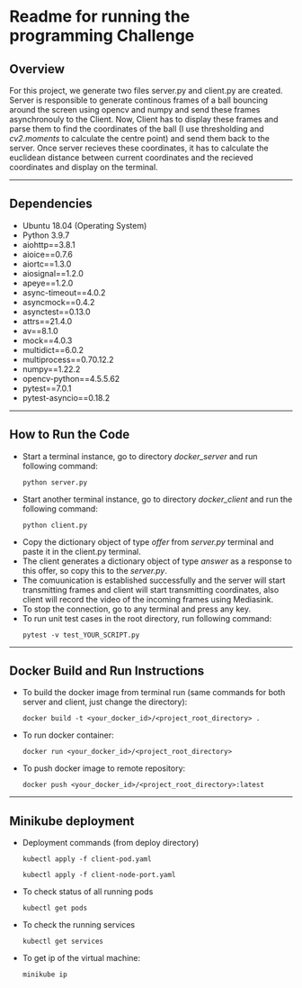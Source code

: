 # Readme for running the programming Challenge

## Overview
For this project, we generate two files server.py and client.py are created. Server is responsible to generate continous frames of a ball bouncing around the screen using opencv and numpy and send these frames asynchronouly to the Client. Now, Client has to display these frames and parse them to find the coordinates of the ball (I use thresholding and _cv2.moments_ to calculate the centre point) and send them back to the server. Once server recieves these coordinates, it has to calculate the euclidean distance between current coordinates and the recieved coordinates and display on the terminal.

---
## Dependencies
- Ubuntu 18.04 (Operating System)
- Python 3.9.7
- aiohttp==3.8.1
- aioice==0.7.6
- aiortc==1.3.0
- aiosignal==1.2.0
- apeye==1.2.0
- async-timeout==4.0.2
- asyncmock==0.4.2
- asynctest==0.13.0
- attrs==21.4.0
- av==8.1.0
- mock==4.0.3
- multidict==6.0.2
- multiprocess==0.70.12.2
- numpy==1.22.2
- opencv-python==4.5.5.62
- pytest==7.0.1
- pytest-asyncio==0.18.2

---
## How to Run the Code

- Start a terminal instance, go to directory _docker_server_ and run following command:
  ```
  python server.py
  ```
- Start another terminal instance, go to directory _docker_client_ and run the following command:
  ```
  python client.py
  ```
- Copy the dictionary object of type _offer_ from _server.py_ terminal and paste it in the client.py terminal.
- The client generates a dictionary object of type _answer_ as a response to this offer, so copy this to the _server.py_.
- The comuunication is established successfully and the server will start transmitting frames and client will start transmitting coordinates, also client will record the video of the incoming frames using Mediasink.
- To stop the connection, go to any terminal and press any key.
- To run unit test cases in the root directory, run following command:
  ```
  pytest -v test_YOUR_SCRIPT.py
  ```

---
## Docker Build and Run Instructions
- To build the docker image from terminal run (same commands for both server and client, just change the directory):
  ```
  docker build -t <your_docker_id>/<project_root_directory> . 
  ```
- To run docker container:
  ```
  docker run <your_docker_id>/<project_root_directory>
  ```
- To push docker image to remote repository:
  ```
  docker push <your_docker_id>/<project_root_directory>:latest
  ```

---
## Minikube deployment 

- Deployment commands (from deploy directory)
  ```
  kubectl apply -f client-pod.yaml
  ```
  ```
  kubectl apply -f client-node-port.yaml
  ```
- To check status of all running pods
  ```
  kubectl get pods
  ```
- To check the running services
  ```
  kubectl get services
  ```
- To get ip of the virtual machine:
  ```
  minikube ip
  ```
